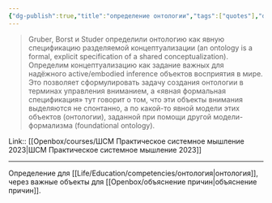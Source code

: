 ```yaml
---
{"dg-publish":true,"title":"определение онтологии","tags":["quotes"],"date":"2023-04-27T09:30:58+04:00","modified_at":"2023-06-26T10:45:28+03:00","alias":"определение онтологии","dg-path":"/quotes/202304270930.md","permalink":"/quotes/202304270930/","dgPassFrontmatter":true}
---
```



> Gruber, Borst и Studer определили онтологию как явную спецификацию разделяемой концептуализации (an ontology is a formal, explicit specification of a shared conceptualization). Определим концептуализацию как задание важных для надёжного active/embodied inference объектов восприятия в мире. Это позволяет сформулировать задачу создания онтологии в терминах управления вниманием, а «явная формальная спецификация» тут говорит о том, что эти объекты внимания выделяются не спонтанно, а по какой-то явной модели этих объектов (онтологии), заданной при помощи другой модели-формализма (foundational ontology).

Link:: [[Openbox/courses/ШСМ Практическое системное мышление 2023|ШСМ Практическое системное мышление 2023]]

---

Определение для [[Life/Education/competencies/онтология|онтология]], через важные объекты для [[Openbox/объяснение причин|объяснение причин]].
